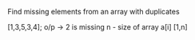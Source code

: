 Find missing elements from an array with duplicates

[1,3,5,3,4];
o/p -> 2 is missing
n - size of array
a[i] [1,n]
